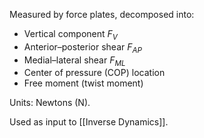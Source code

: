 Measured by force plates, decomposed into:
- Vertical component $F_V$
- Anterior–posterior shear $F_{AP}$
- Medial–lateral shear $F_{ML}$
- Center of pressure (COP) location
- Free moment (twist moment)

Units: Newtons (N).

Used as input to [[Inverse Dynamics]].

